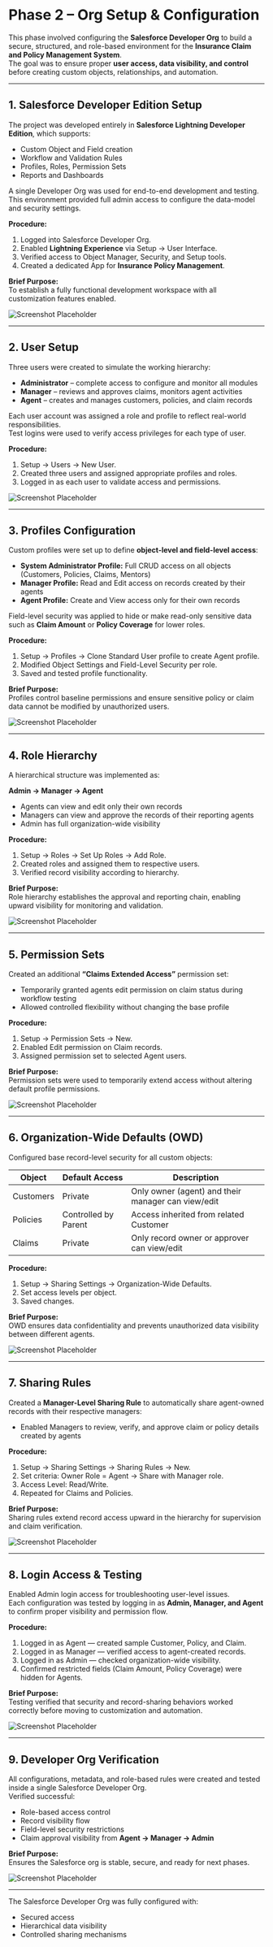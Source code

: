 # Phase 2 – Org Setup & Configuration

This phase involved configuring the **Salesforce Developer Org** to build a secure, structured, and role-based environment for the **Insurance Claim and Policy Management System**.  
The goal was to ensure proper **user access, data visibility, and control** before creating custom objects, relationships, and automation.

---

## 1. Salesforce Developer Edition Setup

The project was developed entirely in **Salesforce Lightning Developer Edition**, which supports:

- Custom Object and Field creation  
- Workflow and Validation Rules  
- Profiles, Roles, Permission Sets  
- Reports and Dashboards  

A single Developer Org was used for end-to-end development and testing.  
This environment provided full admin access to configure the data-model and security settings.

**Procedure:**

1. Logged into Salesforce Developer Org.  
2. Enabled **Lightning Experience** via Setup → User Interface.  
3. Verified access to Object Manager, Security, and Setup tools.  
4. Created a dedicated App for **Insurance Policy Management**.  

**Brief Purpose:**  
To establish a fully functional development workspace with all customization features enabled.

![Screenshot Placeholder](screenshots/phase2_dev_org.png)

---

## 2. User Setup

Three users were created to simulate the working hierarchy:

- **Administrator** – complete access to configure and monitor all modules  
- **Manager** – reviews and approves claims, monitors agent activities  
- **Agent** – creates and manages customers, policies, and claim records  

Each user account was assigned a role and profile to reflect real-world responsibilities.  
Test logins were used to verify access privileges for each type of user.

**Procedure:**

1. Setup → Users → New User.  
2. Created three users and assigned appropriate profiles and roles.  
3. Logged in as each user to validate access and permissions.

![Screenshot Placeholder](screenshots/phase2_user_setup.png)

---

## 3. Profiles Configuration

Custom profiles were set up to define **object-level and field-level access**:

- **System Administrator Profile:** Full CRUD access on all objects (Customers, Policies, Claims, Mentors)  
- **Manager Profile:** Read and Edit access on records created by their agents  
- **Agent Profile:** Create and View access only for their own records  

Field-level security was applied to hide or make read-only sensitive data such as **Claim Amount** or **Policy Coverage** for lower roles.

**Procedure:**

1. Setup → Profiles → Clone Standard User profile to create Agent profile.  
2. Modified Object Settings and Field-Level Security per role.  
3. Saved and tested profile functionality.

**Brief Purpose:**  
Profiles control baseline permissions and ensure sensitive policy or claim data cannot be modified by unauthorized users.

![Screenshot Placeholder](screenshots/phase2_profiles.png)

---

## 4. Role Hierarchy

A hierarchical structure was implemented as:

**Admin → Manager → Agent**

- Agents can view and edit only their own records  
- Managers can view and approve the records of their reporting agents  
- Admin has full organization-wide visibility

**Procedure:**

1. Setup → Roles → Set Up Roles → Add Role.  
2. Created roles and assigned them to respective users.  
3. Verified record visibility according to hierarchy.

**Brief Purpose:**  
Role hierarchy establishes the approval and reporting chain, enabling upward visibility for monitoring and validation.

![Screenshot Placeholder](screenshots/phase2_role_hierarchy.png)

---

## 5. Permission Sets

Created an additional **“Claims Extended Access”** permission set:

- Temporarily granted agents edit permission on claim status during workflow testing  
- Allowed controlled flexibility without changing the base profile

**Procedure:**

1. Setup → Permission Sets → New.  
2. Enabled Edit permission on Claim records.  
3. Assigned permission set to selected Agent users.

**Brief Purpose:**  
Permission sets were used to temporarily extend access without altering default profile permissions.

![Screenshot Placeholder](screenshots/phase2_permission_sets.png)

---

## 6. Organization-Wide Defaults (OWD)

Configured base record-level security for all custom objects:

| Object | Default Access | Description |
|--------|----------------|------------|
| Customers | Private | Only owner (agent) and their manager can view/edit |
| Policies | Controlled by Parent | Access inherited from related Customer |
| Claims | Private | Only record owner or approver can view/edit |

**Procedure:**

1. Setup → Sharing Settings → Organization-Wide Defaults.  
2. Set access levels per object.  
3. Saved changes.

**Brief Purpose:**  
OWD ensures data confidentiality and prevents unauthorized data visibility between different agents.

![Screenshot Placeholder](screenshots/phase2_owd.png)

---

## 7. Sharing Rules

Created a **Manager-Level Sharing Rule** to automatically share agent-owned records with their respective managers:

- Enabled Managers to review, verify, and approve claim or policy details created by agents

**Procedure:**

1. Setup → Sharing Settings → Sharing Rules → New.  
2. Set criteria: Owner Role = Agent → Share with Manager role.  
3. Access Level: Read/Write.  
4. Repeated for Claims and Policies.

**Brief Purpose:**  
Sharing rules extend record access upward in the hierarchy for supervision and claim verification.

![Screenshot Placeholder](screenshots/phase2_sharing_rules.png)

---

## 8. Login Access & Testing

Enabled Admin login access for troubleshooting user-level issues.  
Each configuration was tested by logging in as **Admin, Manager, and Agent** to confirm proper visibility and permission flow.

**Procedure:**

1. Logged in as Agent — created sample Customer, Policy, and Claim.  
2. Logged in as Manager — verified access to agent-created records.  
3. Logged in as Admin — checked organization-wide visibility.  
4. Confirmed restricted fields (Claim Amount, Policy Coverage) were hidden for Agents.

**Brief Purpose:**  
Testing verified that security and record-sharing behaviors worked correctly before moving to customization and automation.

![Screenshot Placeholder](screenshots/phase2_testing.png)

---

## 9. Developer Org Verification

All configurations, metadata, and role-based rules were created and tested inside a single Salesforce Developer Org.  
Verified successful:

- Role-based access control  
- Record visibility flow  
- Field-level security restrictions  
- Claim approval visibility from **Agent → Manager → Admin**

**Brief Purpose:**  
Ensures the Salesforce org is stable, secure, and ready for next phases.

![Screenshot Placeholder](screenshots/phase2_verification.png)

---
 
The Salesforce Developer Org was fully configured with:

- Secured access  
- Hierarchical data visibility  
- Controlled sharing mechanisms  



